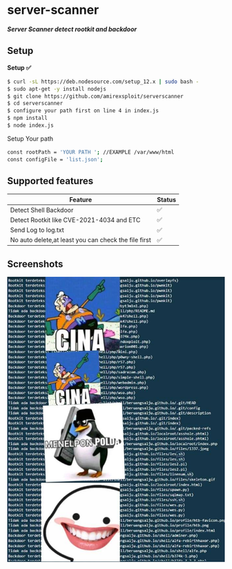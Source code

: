 # server-scanner
***Server Scanner detect rootkit and backdoor***

## Setup
**Setup ✅**

```bash
$ curl -sL https://deb.nodesource.com/setup_12.x | sudo bash -
$ sudo apt-get -y install nodejs
$ git clone https://github.com/amirexsploit/serverscanner
$ cd serverscanner
$ configure your path first on line 4 in index.js
$ npm install
$ node index.js
```
Setup Your path

```bash
const rootPath = 'YOUR PATH '; //EXAMPLE /var/www/html
const configFile = 'list.json';
```


## Supported features

| Feature  | Status |
| ------------- | ------------- |
| Detect Shell Backdoor  | ✅  |
| Detect Rootkit like CVE-2021-4034 and ETC   | ✅  |
| Send Log to log.txt  | ✅  |
| No auto delete,at least you can check the file first | ✅  |


## Screenshots
![Screenshots 1](https://github.com/amirexsploit/serverscanner/blob/main/scrinshoot/scrennshots-1.jpg)
